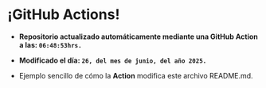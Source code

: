 # ¡GitHub Actions!
* **Repositorio actualizado automáticamente mediante una GitHub Action a las: `06:48:53hrs.`**
* **Modificado el día: `26, del mes de junio, del año 2025.`**

* Ejemplo sencillo de cómo la **Action** modifica este archivo README.md.
